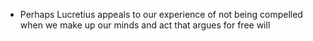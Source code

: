 - Perhaps Lucretius appeals to our experience of not being compelled when we make up our minds and act that argues for free will